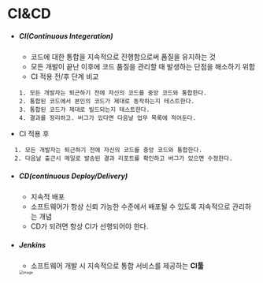# CI&CD



- ##### CI(Continuous Integeration)

  - 코드에 대한 통합을 지속적으로 진행함으로써 품질을 유지하는 것
  - 모든 개발이 끝난 이후에 코드 품질을 관리할 때 발생하는 단점을 해소하기 위함
  - CI 적용 전/후 단계 비교

  ```
  1. 모든 개발자는 퇴근하기 전에 자신의 코드를 중앙 코드와 통합한다.
  2. 통합된 코드에서 본인의 코드가 제대로 동작하는지 테스트한다.
  3. 통합된 코드가 제대로 빌드되는지 테스트한다.
  4. 결과를 정리하고. 버그가 있다면 다음날 업무 목록에 적어둔다.
  ```
  
- CI 적용 후
  
```
  1. 모든 개발자는 퇴근하기 전에 자신의 코드를 중앙 코드와 통합한다.
  2. 다음날 출근시 메일로 발송된 결과 리포트를 확인하고 버그가 있으면 수정한다.
  ```



- ##### CD(continuous Deploy/Delivery)

  - 지속적 배포
  - 소프트웨어가 항상 신뢰 가능한 수준에서 배포될 수 있도록 지속적으로 관리하는 개념
  - CD가 되려면 항상 CI가 선행되어야 한다. 





- ##### Jenkins

  - 소프트웨어 개발 시 지속적으로 통합 서비스를 제공하는 **CI툴**
  
  
  
  <img src="https://user-images.githubusercontent.com/33229855/89147419-882f5900-d591-11ea-84dd-4039b8e95dd8.png" alt="image" style="zoom:50%;" />